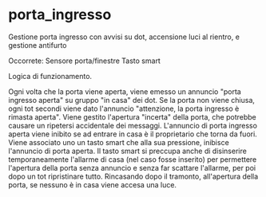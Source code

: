 # porta_ingresso
Gestione porta ingresso con avvisi su dot, accensione luci al rientro, e gestione antifurto

Occorrete:
Sensore porta/finestre
Tasto smart

Logica di funzionamento.

Ogni volta che la porta viene aperta, viene emesso un annuncio "porta ingresso aperta" su gruppo "in casa" dei dot.
Se la porta non viene chiusa, ogni tot secondi viene dato l'annuncio "attenzione, la porta ingresso è rimasta aperta".
Viene gestito l'apertura "incerta" della porta, che potrebbe causare un ripetersi accidentale dei messaggi.
L'annuncio di porta ingresso aperta viene inibito se ad entrare in casa è il proprietario che torna da fuori.
Viene associato uno un tasto smart che alla sua pressione, inibisce l'annuncio di porta aperta.
Il tasto smart si preccupa anche di disinserire temporaneamente l'allarme di casa (nel caso fosse inserito) per permettere l'apertura della porta senza annuncio e senza far scattare l'allarme, per poi dopo un tot ripristinare tutto.
Rincasando dopo il tramonto, all'apertura della porta, se nessuno è in casa viene accesa una luce.
